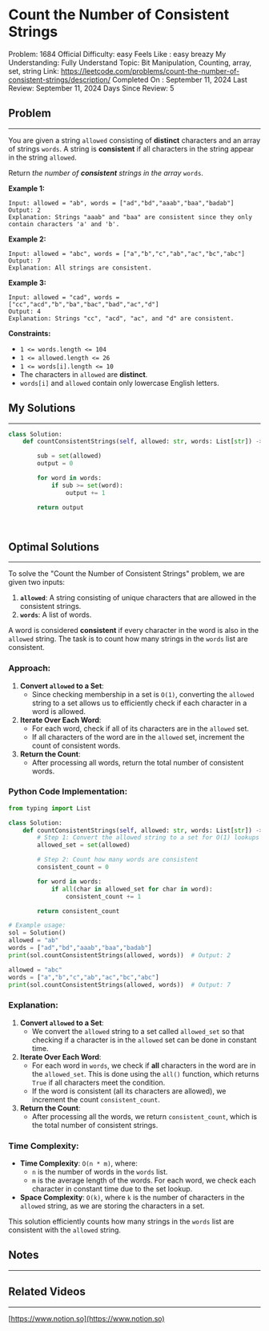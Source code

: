 # Count the Number of Consistent Strings

Problem: 1684
Official Difficulty: easy
Feels Like : easy breazy
My Understanding: Fully Understand
Topic: Bit Manipulation, Counting, array, set, string
Link: https://leetcode.com/problems/count-the-number-of-consistent-strings/description/
Completed On : September 11, 2024
Last Review: September 11, 2024
Days Since Review: 5

## Problem

---

You are given a string `allowed` consisting of **distinct** characters and an array of strings `words`. A string is **consistent** if all characters in the string appear in the string `allowed`.

Return *the number of **consistent** strings in the array* `words`.

**Example 1:**

```
Input: allowed = "ab", words = ["ad","bd","aaab","baa","badab"]
Output: 2
Explanation: Strings "aaab" and "baa" are consistent since they only contain characters 'a' and 'b'.
```

**Example 2:**

```
Input: allowed = "abc", words = ["a","b","c","ab","ac","bc","abc"]
Output: 7
Explanation: All strings are consistent.
```

**Example 3:**

```
Input: allowed = "cad", words = ["cc","acd","b","ba","bac","bad","ac","d"]
Output: 4
Explanation: Strings "cc", "acd", "ac", and "d" are consistent.
```

**Constraints:**

- `1 <= words.length <= 104`
- `1 <= allowed.length <= 26`
- `1 <= words[i].length <= 10`
- The characters in `allowed` are **distinct**.
- `words[i]` and `allowed` contain only lowercase English letters.

## My Solutions

---

```python
class Solution:
    def countConsistentStrings(self, allowed: str, words: List[str]) -> int:

        sub = set(allowed)
        output = 0

        for word in words:
            if sub >= set(word):
                output += 1

        return output
        
```

```python

```

## Optimal Solutions

---

To solve the "Count the Number of Consistent Strings" problem, we are given two inputs:

1. **`allowed`**: A string consisting of unique characters that are allowed in the consistent strings.
2. **`words`**: A list of words.

A word is considered **consistent** if every character in the word is also in the `allowed` string. The task is to count how many strings in the `words` list are consistent.

### Approach:

1. **Convert `allowed` to a Set**:
    - Since checking membership in a set is `O(1)`, converting the `allowed` string to a set allows us to efficiently check if each character in a word is allowed.
2. **Iterate Over Each Word**:
    - For each word, check if all of its characters are in the `allowed` set.
    - If all characters of the word are in the `allowed` set, increment the count of consistent words.
3. **Return the Count**:
    - After processing all words, return the total number of consistent words.

### Python Code Implementation:

```python
from typing import List

class Solution:
    def countConsistentStrings(self, allowed: str, words: List[str]) -> int:
        # Step 1: Convert the allowed string to a set for O(1) lookups
        allowed_set = set(allowed)

        # Step 2: Count how many words are consistent
        consistent_count = 0

        for word in words:
            if all(char in allowed_set for char in word):
                consistent_count += 1

        return consistent_count

# Example usage:
sol = Solution()
allowed = "ab"
words = ["ad","bd","aaab","baa","badab"]
print(sol.countConsistentStrings(allowed, words))  # Output: 2

allowed = "abc"
words = ["a","b","c","ab","ac","bc","abc"]
print(sol.countConsistentStrings(allowed, words))  # Output: 7

```

### Explanation:

1. **Convert `allowed` to a Set**:
    - We convert the `allowed` string to a set called `allowed_set` so that checking if a character is in the `allowed` set can be done in constant time.
2. **Iterate Over Each Word**:
    - For each word in `words`, we check if **all** characters in the word are in the `allowed_set`. This is done using the `all()` function, which returns `True` if all characters meet the condition.
    - If the word is consistent (all its characters are allowed), we increment the count `consistent_count`.
3. **Return the Count**:
    - After processing all the words, we return `consistent_count`, which is the total number of consistent strings.

### Time Complexity:

- **Time Complexity**: `O(n * m)`, where:
    - `n` is the number of words in the `words` list.
    - `m` is the average length of the words. For each word, we check each character in constant time due to the set lookup.
- **Space Complexity**: `O(k)`, where `k` is the number of characters in the `allowed` string, as we are storing the characters in a set.

This solution efficiently counts how many strings in the `words` list are consistent with the `allowed` string.

## Notes

---

 

## Related Videos

---

[https://www.notion.so](https://www.notion.so)
